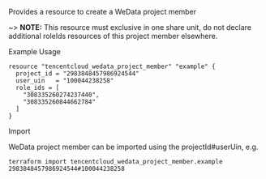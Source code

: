 Provides a resource to create a WeData project member

~> **NOTE:** This resource must exclusive in one share unit, do not declare additional roleIds resources of this project member elsewhere.

Example Usage

```hcl
resource "tencentcloud_wedata_project_member" "example" {
  project_id = "2983848457986924544"
  user_uin   = "100044238258"
  role_ids = [
    "308335260274237440",
    "308335260844662784"
  ]
}
```

Import

WeData project member can be imported using the projectId#userUin, e.g.

```
terraform import tencentcloud_wedata_project_member.example 2983848457986924544#100044238258
```
